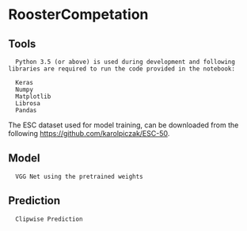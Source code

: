 # RoosterCompetation

## Tools
      Python 3.5 (or above) is used during development and following libraries are required to run the code provided in the notebook:

      Keras
      Numpy
      Matplotlib
      Librosa
      Pandas


The ESC dataset used for model training, can be downloaded from the following https://github.com/karolpiczak/ESC-50.

## Model
      VGG Net using the pretrained weights
 
     
## Prediction
      Clipwise Prediction
      
 




